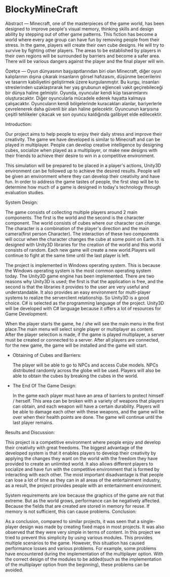 # BlockyMineCraft
Abstract — Minecraft, one of the masterpieces of the game
world, has been designed to improve people's visual memory,
thinking skills and design ability by stepping out of other game
patterns. This fiction has become a world where every age group
can have fun by removing people from their stress.
In the game, players will create their own cube designs. He
will try to survive by fighting other players. The areas to be
established by players in their own regions will be surrounded by
barriers and become a safer area. There will be various dangers
against the player and the final player will win.

Özetçe — Oyun dünyasının başyapıtlarından biri olan
Minecraft, diğer oyun kalıplarının dışına çıkarak insanların görsel
hafızasını, düşünme becerilerini ve tasarım kabiliyetini
geliştirmek üzere kurgulanmıştır. Bu kurgu, insanları
streslerinden uzaklaştırarak her yaş grubunun eğlenceli vakit
geçirebileceği bir dünya haline gelmiştir.
Oyunda, oyuncular kendi küp tasarımlarını oluşturacaktır.
Diğer oyuncularla mücadele ederek hayatta kalmaya çalışacaktır.
Oyuncuların kendi bölgelerinde kuracakları alanlar, bariyerlerle
çevrelenerek daha güvenli bir alan haline gelecektir. Oyuncunun
karşısına çeşitli tehlikeler çıkacak ve son oyuncu kaldığında
galibiyet elde edilecektir.

Introduction:

  Our project aims to help people to enjoy their daily stress
and improve their creativity. The game we have developed
is similar to Minecraft and can be played in multiplayer.
People can develop creative intelligence by designing
cubes, socialize when played as a multiplayer, or make new
designs with their friends to achieve their desire to win in a
competitive environment.

  This simulation will be prepared to be placed in a
player's actions, Unity3D environment can be followed up
to achieve the desired results. People will be given an
environment where they can develop their creativity and
have fun. In order to address the game tastes of people, the
first step will be to determine how much of a game is
designed in today's technology through evaluation studies.

System Design:

  The game consists of collecting multiple players around
2 main components. The first is the world and the second is
the character component. The world consists of cubes where
our character can change. The character is a combination of
the player's direction and the main camera(first person
Character). The interaction of these two components will
occur when the character changes the cube at some point on
Earth. It is designed with Unity3D libraries for the creation
of the world and this world consists of random. Each new
game will create a new world.Players will continue to fight
at the same time until the last player is left. 

  The project is implemented in Windows operating
system. This is because the Windows operating system is
the most common operating system today. The Unity3D
game engine has been implemented. There are two reasons
why Unity3D is used; the first is that the application is free,
and the second is that the libraries it provides to the user are
very useful and understandable. It also provides an easy
environment for multi-player systems to realize the serverclient relationship. So Unity3D is a good choice. C# is
selected as the programming language of the project.
Unity3D will be developed with C# language because it
offers a lot of resources for Game Development.

  When the player starts the game, he / she will see the
main menu in the first place.The main menu will select
single player or multiplayer as content. After the player
selection is made, if the game is played multiplayer, a server
must be created or connected to a server. After all players
are connected, for the new game, the game will be installed
and the game will start.

- Obtaining of Cubes and Barriers:

  The player will be able to go to NPCs and access Cube
models. NPCs distributed randomly across the globe will be
used. Players will also be able to obtain the cubes by
breaking the cubes in the world.

- The End Of The Game Design:

  In the game each player must have an area of barriers to
protect himself / herself. This area can be broken with a
variety of weapons that players can obtain, and each weapon
will have a certain durability. Players will be able to damage
each other with these weapons, and the game will be over
when their health points are done. The game will continue
until the last player remains.

Results and Discussion:

  This project is a competitive environment where people
enjoy and develop their creativity with great freedoms. The
biggest advantage of the developed system is that it enables
players to develop their creativity by applying the changes
they want on the world with the freedom they have provided
to create an unlimited world. It also allows different players
to socialize and have fun with the competitive environment
that is formed by interacting with each other. The most
important disadvantage is that people can lose a lot of time
as they can in all areas of the entertainment industry, as a
result, the project provides people with an entertainment
environment.

  System requirements are low because the graphics of the
game are not that extreme. But as the world grows,
performance can be negatively affected. Because the fields
that are created are stored in memory for reuse. If memory
is not sufficient, this can cause problems.
  Conclusion:
  
  As a conclusion, compared to similar projects, it was
seen that a single-player design was made by creating fixed
maps in most projects. It was also observed that they were
very simple in terms of content. In this project we tried to
prevent this simplicity by using various modules. This
provides multiple scenarios to the game. However, this
situation has caused performance losses and various
problems. For example, some problems have encountered
during the implementation of the multiplayer option. With
the correct design of the modules to be added(such as the
implementation of the multiplayer option from the
beginning), these problems can be avoided.
